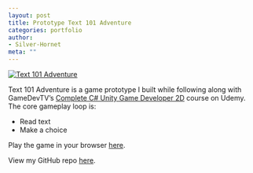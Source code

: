 ```yaml
---
layout: post
title: Prototype Text 101 Adventure
categories: portfolio
author:
- Silver-Hornet
meta: ""
---
```


[![Text 101 Adventure]({{site.url}}/text-101-adventure.png)](https://play.unity.com/mg/other/gamedevtv-s-text101-adventure-game)

Text 101 Adventure is a game prototype I built while following along with GameDevTV’s [Complete C# Unity Game Developer 2D](https://www.udemy.com/course/unitycourse/) course on Udemy. The core gameplay loop is:

- Read text
- Make a choice

Play the game in your browser [here](https://play.unity.com/mg/other/gamedevtv-s-text101-adventure-game).

View my GitHub repo [here](https://github.com/silver-hornet/gamedevtv-text101).